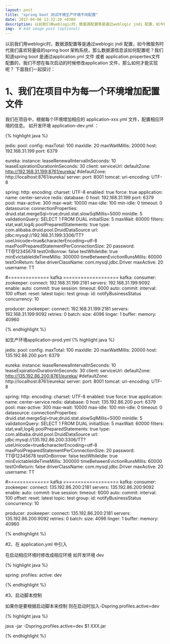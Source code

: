 ```yaml
---
layout: post
title: "spring boot 测试环境生产环境不同配置"
date: 2017-04-06 13:32:20 +0300
description: 以前我们用weblogic时，数据源配置等是通过weblogic jndi 配置，如今微服务时代我们喜欢轻量级的spring boot 架构系统，那么数据源信息该如何配置呢？ # Add post description (optional)
img:  # Add image post (optional)
---
```

以前我们用weblogic时，数据源配置等是通过weblogic jndi 配置，如今微服务时代我们喜欢轻量级的spring boot 架构系统，那么数据源信息该如何配置呢？我们知道spring boot 是通过application.yml 文件 或者 application.properties文件 配置的，我们不想在每次启动的时候修改application 文件，那么如何才能实现呢？ 下面我们一起探讨：

# 1、我们在项目中为每一个环境增加配置文件

我们在项目中，根据每个环境增加相应的 application-xxx.yml 文件，配置相应环境的信息。 如开发环境 application-dev.yml ：

{% highlight java %}

jedis:
  pool:
    config:
      maxTotal: 100
      maxIdle: 20
      maxWaitMillis: 20000
    host: 192.168.31.199
    port: 6379

eureka:
  instance:
    leaseRenewalIntervalInSeconds: 10
    leaseExpirationDurationInSeconds: 30
  client:
    serviceUrl:
      defaultZone: http://192.168.31.199:8761/eureka/
      #defaultZone: http://localhost:8761/eureka/
server:
  port: 8001
  tomcat:
    uri-encoding: UTF-8

spring:
  http:
    encoding:
      charset: UTF-8
      enabled: true
      force: true
  application:
    name: center-service
  redis:
    database: 0
    host: 192.168.31.199
    port: 6379
    pool:
      max-active: 300
      max-wait: 10000
      max-idle: 100
      min-idle: 0
      timeout: 0
  datasource:
    connectionProperties: druid.stat.mergeSql=true;druid.stat.slowSqlMillis=5000
    minIdle: 5
    validationQuery: SELECT 1 FROM DUAL
    initialSize: 5
    maxWait: 60000
    filters: stat,wall,log4j
    poolPreparedStatements: true
    type: com.alibaba.druid.pool.DruidDataSource
    url: jdbc:mysql://192.168.31.199:3306/TT?useUnicode=true&characterEncoding=utf-8
    maxPoolPreparedStatementPerConnectionSize: 20
    password: TT@12345678
    testOnBorrow: false
    testWhileIdle: true
    minEvictableIdleTimeMillis: 300000
    timeBetweenEvictionRunsMillis: 60000
    testOnReturn: false
    driverClassName: com.mysql.jdbc.Driver
    maxActive: 20
    username: TT

#============== kafka ===================
kafka:
  consumer:
    zookeeper:
      connect: 192.168.31.199:2181
    servers: 192.168.31.199:9092
    enable:
      auto:
        commit: true
    session:
      timeout: 6000
    auto:
      commit:
        interval: 100
      offset:
        reset: latest
    topic: test
    group:
      id: notifyBusinessStatus
    concurrency: 10

  producer:
    zookeeper:
      connect: 192.168.31.199:2181
    servers: 192.168.31.199:9092
    retries: 0
    batch:
      size: 4096
    linger: 1
    buffer:
      memory: 40960

{% endhighlight %}

如生产环境application-prod.yml
{% highlight java %}

jedis:
  pool:
    config:
      maxTotal: 100
      maxIdle: 20
      maxWaitMillis: 20000
    host: 135.192.86.200
    port: 6379

eureka:
  instance:
    leaseRenewalIntervalInSeconds: 10
    leaseExpirationDurationInSeconds: 30
  client:
    serviceUrl:
      defaultZone: http://135.192.86.200:8761/eureka/
      #defaultZone: http://localhost:8761/eureka/
server:
  port: 8001
  tomcat:
    uri-encoding: UTF-8

spring:
  http:
    encoding:
      charset: UTF-8
      enabled: true
      force: true
  application:
    name: center-service
  redis:
    database: 0
    host: 135.192.86.200
    port: 6379
    pool:
      max-active: 300
      max-wait: 10000
      max-idle: 100
      min-idle: 0
      timeout: 0
  datasource:
    connectionProperties: druid.stat.mergeSql=true;druid.stat.slowSqlMillis=5000
    minIdle: 5
    validationQuery: SELECT 1 FROM DUAL
    initialSize: 5
    maxWait: 60000
    filters: stat,wall,log4j
    poolPreparedStatements: true
    type: com.alibaba.druid.pool.DruidDataSource
    url: jdbc:mysql://135.192.86.200:3306/TT?useUnicode=true&characterEncoding=utf-8
    maxPoolPreparedStatementPerConnectionSize: 20
    password: TT@12345678
    testOnBorrow: false
    testWhileIdle: true
    minEvictableIdleTimeMillis: 300000
    timeBetweenEvictionRunsMillis: 60000
    testOnReturn: false
    driverClassName: com.mysql.jdbc.Driver
    maxActive: 20
    username: TT

#============== kafka ===================
kafka:
  consumer:
    zookeeper:
      connect: 135.192.86.200:2181
    servers: 135.192.86.200:9092
    enable:
      auto:
        commit: true
    session:
      timeout: 6000
    auto:
      commit:
        interval: 100
      offset:
        reset: latest
    topic: test
    group:
      id: notifyBusinessStatus
    concurrency: 10

  producer:
    zookeeper:
      connect: 135.192.86.200:2181
    servers: 135.192.86.200:9092
    retries: 0
    batch:
      size: 4096
    linger: 1
    buffer:
      memory: 40960

{% endhighlight %}

#2、在 application.yml 中引入

在启动相应环境时修改成相应环境 如开发环境 dev

{% highlight java %}

spring:
  profiles:
    active: dev

{% endhighlight %}

#3、启动脚本控制

如果你是要根据启动脚本来控制 则在启动时加入-Dspring.profiles.active=dev

{% highlight java %}

java -jar -Dspring.profiles.active=dev $1 XXX.jar

{% endhighlight %}
